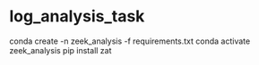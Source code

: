 # log_analysis_task

conda create -n zeek_analysis -f requirements.txt
conda activate zeek_analysis
pip install zat